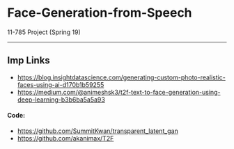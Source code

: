 # Face-Generation-from-Speech
11-785 Project (Spring 19)

-------------------
## Imp Links
- https://blog.insightdatascience.com/generating-custom-photo-realistic-faces-using-ai-d170b1b59255
- https://medium.com/@animeshsk3/t2f-text-to-face-generation-using-deep-learning-b3b6ba5a5a93

#### Code:
- https://github.com/SummitKwan/transparent_latent_gan
- https://github.com/akanimax/T2F
